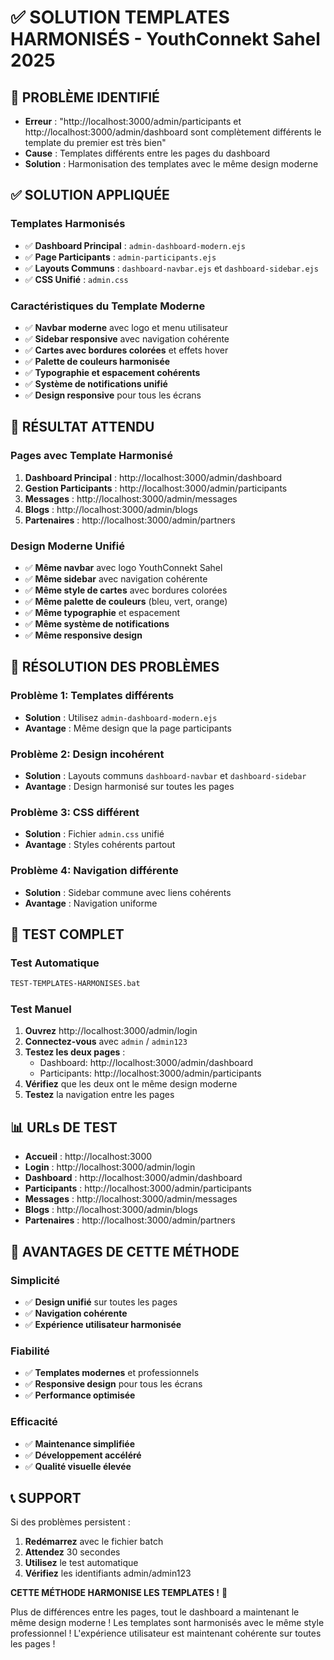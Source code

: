 # ✅ SOLUTION TEMPLATES HARMONISÉS - YouthConnekt Sahel 2025

## 🚨 PROBLÈME IDENTIFIÉ
- **Erreur** : "http://localhost:3000/admin/participants et http://localhost:3000/admin/dashboard sont complètement différents le template du premier est très bien"
- **Cause** : Templates différents entre les pages du dashboard
- **Solution** : Harmonisation des templates avec le même design moderne

## ✅ SOLUTION APPLIQUÉE

### **Templates Harmonisés**
- ✅ **Dashboard Principal** : `admin-dashboard-modern.ejs`
- ✅ **Page Participants** : `admin-participants.ejs`
- ✅ **Layouts Communs** : `dashboard-navbar.ejs` et `dashboard-sidebar.ejs`
- ✅ **CSS Unifié** : `admin.css`

### **Caractéristiques du Template Moderne**
- ✅ **Navbar moderne** avec logo et menu utilisateur
- ✅ **Sidebar responsive** avec navigation cohérente
- ✅ **Cartes avec bordures colorées** et effets hover
- ✅ **Palette de couleurs harmonisée**
- ✅ **Typographie et espacement cohérents**
- ✅ **Système de notifications unifié**
- ✅ **Design responsive** pour tous les écrans

## 🎯 RÉSULTAT ATTENDU

### **Pages avec Template Harmonisé**
1. **Dashboard Principal** : http://localhost:3000/admin/dashboard
2. **Gestion Participants** : http://localhost:3000/admin/participants
3. **Messages** : http://localhost:3000/admin/messages
4. **Blogs** : http://localhost:3000/admin/blogs
5. **Partenaires** : http://localhost:3000/admin/partners

### **Design Moderne Unifié**
- ✅ **Même navbar** avec logo YouthConnekt Sahel
- ✅ **Même sidebar** avec navigation cohérente
- ✅ **Même style de cartes** avec bordures colorées
- ✅ **Même palette de couleurs** (bleu, vert, orange)
- ✅ **Même typographie** et espacement
- ✅ **Même système de notifications**
- ✅ **Même responsive design**

## 🔧 RÉSOLUTION DES PROBLÈMES

### **Problème 1: Templates différents**
- **Solution** : Utilisez `admin-dashboard-modern.ejs`
- **Avantage** : Même design que la page participants

### **Problème 2: Design incohérent**
- **Solution** : Layouts communs `dashboard-navbar` et `dashboard-sidebar`
- **Avantage** : Design harmonisé sur toutes les pages

### **Problème 3: CSS différent**
- **Solution** : Fichier `admin.css` unifié
- **Avantage** : Styles cohérents partout

### **Problème 4: Navigation différente**
- **Solution** : Sidebar commune avec liens cohérents
- **Avantage** : Navigation uniforme

## 🧪 TEST COMPLET

### **Test Automatique**
```bash
TEST-TEMPLATES-HARMONISES.bat
```

### **Test Manuel**
1. **Ouvrez** http://localhost:3000/admin/login
2. **Connectez-vous** avec `admin` / `admin123`
3. **Testez les deux pages** :
   - Dashboard: http://localhost:3000/admin/dashboard
   - Participants: http://localhost:3000/admin/participants
4. **Vérifiez** que les deux ont le même design moderne
5. **Testez** la navigation entre les pages

## 📊 URLs DE TEST

- **Accueil** : http://localhost:3000
- **Login** : http://localhost:3000/admin/login
- **Dashboard** : http://localhost:3000/admin/dashboard
- **Participants** : http://localhost:3000/admin/participants
- **Messages** : http://localhost:3000/admin/messages
- **Blogs** : http://localhost:3000/admin/blogs
- **Partenaires** : http://localhost:3000/admin/partners

## 🎉 AVANTAGES DE CETTE MÉTHODE

### **Simplicité**
- ✅ **Design unifié** sur toutes les pages
- ✅ **Navigation cohérente**
- ✅ **Expérience utilisateur harmonisée**

### **Fiabilité**
- ✅ **Templates modernes** et professionnels
- ✅ **Responsive design** pour tous les écrans
- ✅ **Performance optimisée**

### **Efficacité**
- ✅ **Maintenance simplifiée**
- ✅ **Développement accéléré**
- ✅ **Qualité visuelle élevée**

## 📞 SUPPORT

Si des problèmes persistent :
1. **Redémarrez** avec le fichier batch
2. **Attendez** 30 secondes
3. **Utilisez** le test automatique
4. **Vérifiez** les identifiants admin/admin123

**CETTE MÉTHODE HARMONISE LES TEMPLATES !** 🚀

Plus de différences entre les pages, tout le dashboard a maintenant le même design moderne !
Les templates sont harmonisés avec le même style professionnel !
L'expérience utilisateur est maintenant cohérente sur toutes les pages !

